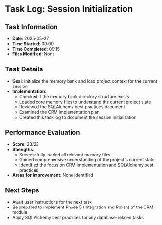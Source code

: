 # Task Log: Session Initialization

## Task Information
- **Date**: 2025-05-27
- **Time Started**: 09:00
- **Time Completed**: 09:15
- **Files Modified**: None

## Task Details
- **Goal**: Initialize the memory bank and load project context for the current session
- **Implementation**: 
  - Checked if the memory bank directory structure exists
  - Loaded core memory files to understand the current project state
  - Reviewed the SQLAlchemy best practices document
  - Examined the CRM implementation plan
  - Created this task log to document the session initialization

## Performance Evaluation
- **Score**: 23/23
- **Strengths**: 
  - Successfully loaded all relevant memory files
  - Gained comprehensive understanding of the project's current state
  - Identified the focus on CRM implementation and SQLAlchemy best practices
- **Areas for Improvement**: None identified

## Next Steps
- Await user instructions for the next task
- Be prepared to implement Phase 5 (Integration and Polish) of the CRM module
- Apply SQLAlchemy best practices for any database-related tasks
